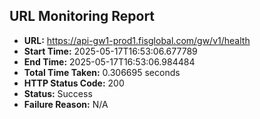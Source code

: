 ## URL Monitoring Report

- **URL:** https://api-gw1-prod1.fisglobal.com/gw/v1/health
- **Start Time:** 2025-05-17T16:53:06.677789
- **End Time:** 2025-05-17T16:53:06.984484
- **Total Time Taken:** 0.306695 seconds
- **HTTP Status Code:** 200
- **Status:** Success
- **Failure Reason:** N/A
